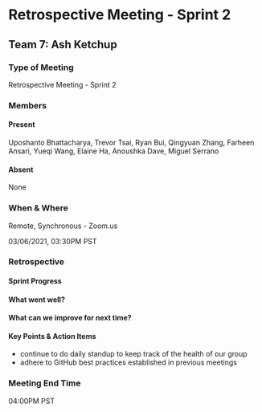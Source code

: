 # Retrospective Meeting - Sprint 2

## Team 7: Ash Ketchup

### Type of Meeting
Retrospective Meeting - Sprint 2

### Members

#### Present
Uposhanto Bhattacharya, Trevor Tsai, Ryan Bui, Qingyuan Zhang, Farheen Ansari, Yueqi Wang, Elaine Ha, Anoushka Dave, Miguel Serrano 

#### Absent 
None

### When & Where 
Remote, Synchronous - Zoom.us

03/06/2021, 03:30PM PST

### Retrospective

#### Sprint Progress

#### What went well?

#### What can we improve for next time?

#### Key Points & Action Items
- continue to do daily standup to keep track of the health of our group
- adhere to GitHub best practices established in previous meetings

### Meeting End Time
04:00PM PST
